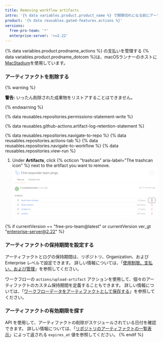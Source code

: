```yaml
---
title: Removing workflow artifacts
intro: '{% data variables.product.product_name %} で期限切れになる前にアーティファクトを削除することで、使用済みの {% data variables.product.prodname_actions %} ストレージを再利用できます。'
product: '{% data reusables.gated-features.actions %}'
versions:
  free-pro-team: '*'
  enterprise-server: '>=2.22'
---
```


{% data variables.product.prodname_actions %} の支払いを管理する
{% data variables.product.prodname_dotcom %}は、macOSランナーのホストに[MacStadium](https://www.macstadium.com/)を使用しています。

### アーティファクトを削除する

{% warning %}

**警告:** いったん削除された成果物をリストアすることはできません。

{% endwarning %}

{% data reusables.repositories.permissions-statement-write %}

{% data reusables.github-actions.artifact-log-retention-statement %}

{% data reusables.repositories.navigate-to-repo %}
{% data reusables.repositories.actions-tab %}
{% data reusables.repositories.navigate-to-workflow %}
{% data reusables.repositories.view-run %}
1. Under **Artifacts**, click {% octicon "trashcan" aria-label="The trashcan icon" %} next to the artifact you want to remove. ![成果物の削除のドロップダウンメニュー](/assets/images/help/repository/actions-delete-artifact.png)

{% if currentVersion == "free-pro-team@latest" or currentVersion ver_gt "enterprise-server@2.22" %}
### アーティファクトの保持期間を設定する

アーティファクトとログの保持期間は、リポジトリ、Organization、および Enterprise レベルで設定できます。 詳しい情報については、「[使用制限、支払い、および管理](/actions/reference/usage-limits-billing-and-administration#artifact-and-log-retention-policy)」を参照してください。

ワークフローの `actions/upload-artifact` アクションを使用して、個々のアーティファクトのカスタム保持期間を定義することもできます。 詳しい情報については、「[ワークフローデータをアーティファクトとして保存する](/actions/guides/storing-workflow-data-as-artifacts#configuring-a-custom-artifact-retention-period)」を参照してください。

### アーティファクトの有効期限を探す

API を使用して、アーティファクトの削除がスケジュールされている日付を確認できます。 詳しい情報については、「[リポジトリのアーティファクトの一覧表示](/rest/reference/actions#artifacts)」によって返される `expires_at` 値を参照してください。
{% endif %}